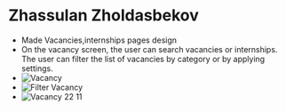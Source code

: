 # Zhassulan Zholdasbekov
* Made Vacancies,internships pages design
* On the vacancy screen, the user can search vacancies or internships. The user can filter the list of vacancies by category or by applying settings.
* ![Vacancy](https://user-images.githubusercontent.com/50594402/170436143-fd0db374-7b7b-43ec-9ba1-93e03a65bb81.jpg)
* ![Filter Vacancy](https://user-images.githubusercontent.com/50594402/170436248-dcd39946-d641-4511-b340-bdc7c52f6398.jpg)
* ![Vacancy 22 11](https://user-images.githubusercontent.com/50594402/170436338-adc131e5-1a6a-4e71-bcc8-80c834e86de3.jpg)
